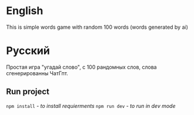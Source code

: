# English
This is simple words game with random 100 words (words generated by ai)

# Русский
Простая игра "угадай слово", с 100 рандомных слов, слова сгенерированны ЧатГпт.

## Run project

`npm install` - _to install requierments_
`npm run dev` - _to run in dev mode_

